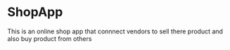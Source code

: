 # ShopApp
This is an online shop app that connnect vendors to sell there product and also buy product from others
